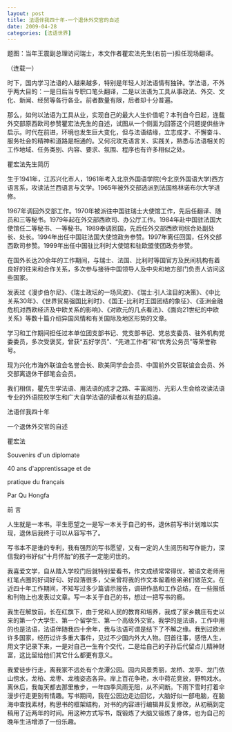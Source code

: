 ```yaml
---
layout: post
title: 法语伴我四十年-一个退休外交官的自述
date: 2009-04-28
categories: [法语世界]  
---
```


题图：当年王震副总理访问瑞士，本文作者瞿宏法先生(右前一)担任现场翻译。

（连载一）

时下，国内学习法语的人越来越多，特别是年轻人对法语情有独钟。学法语，不外乎两大目的：一是日后当专职口笔头翻译，二是以法语为工具从事政法、外交、文化、新闻、经贸等各行各业。前者数量有限，后者却十分普遍。

那么，如何以法语为工具从业，实现自己的最大人生价值呢？本刊自今日起，连载外交部原西欧司参赞瞿宏法先生的自述，试图从一个侧面为回答这个问题提供些许启示。时代在前进，环境也发生巨大变化，但与法语结缘，立志成才、不懈奋斗、服务社会的精神和道路是相通的。又何况攻克语言关、实践关，熟悉与法语相关的工作地域、任务类别、内容、要求、氛围、程序也有许多相似之处。

瞿宏法先生简历



生于1941年，江苏兴化市人，1961年考入北京外国语学院(今北京外国语大学)西方语言系，攻读法兰西语言与文学。1965年被外交部选派到法国格林诺布尔大学进修。

1967年调回外交部工作。1970年被派往中国驻瑞士大使馆工作，先后任翻译、随员和三等秘书。1979年起在外交部西欧司、办公厅工作。1984年赴中国驻法国大使馆任二等秘书、一等秘书。1989奉调回国，先后任外交部西欧司综合处副处长、处长。1994年出任中国驻法国大使馆政务参赞。1997年离任回国，任外交部西欧司参赞。1999年出任中国驻比利时大使馆和驻欧盟使团政务参赞。

在国外长达20余年的工作期间，与瑞士、法国、比利时等国官方及民间机构有着良好的往来和合作关系，多次参与接待中国领导人及中央和地方部门负责人访问这些国家。

发表过《漫步伯尔尼》、《瑞士政坛的一场风波》、《瑞士:引人注目的决策》、《中比关系30年》、《世界贸易强国比利时》、《国王-比利时王国团结的象征》、《亚洲金融危机对西欧经济及中欧关系的影响》、《对欧元的几点看法》、《面向21世纪的中欧关系》等数十篇介绍异国风情和有关国际及地区形势的文章。

学习和工作期间担任过本单位团支部书记、党支部书记、党总支委员、驻外机构党委委员，多次受褒奖，曾获“五好学员”、“先进工作者”和“优秀公务员”等荣誉称号。

现为兴化市海外联谊会名誉会长、欧美同学会会员、中国前外交官联谊会会员、外交部离退休干部笔会会员。

我们相信，瞿先生学法语、用法语的成才之路、丰富阅历、光彩人生会给攻读法语专业的外语院校学生和广大自学法语的读者以有益的启迪。

法语伴我四十年

一个退休外交官的自述

瞿宏法

Souvenirs d'un diplomate

40 ans d'apprentissage et de

pratique du français

Par Qu Hongfa





前 言



人生就是一本书。平生愿望之一是写一本关于自己的书，退休前写书计划难以实现，退休后我终于可以从容写书了。

写书本不是谁的专利，我有强烈的写书愿望，又有一定的人生阅历和写作能力，深信我的书好似“十月怀胎”的孩子一定能问世的。

我喜爱文学，自从踏入学校门后就特别爱看书，作文成绩常常得优，被语文老师用红笔点圈的好词好句、好段落很多，父亲曾将我的作文本留着给弟弟们做范文。在近四十年工作期间，不知写过多少篇请示报告，调研作品和工作总结，在一些报纸和刊物上也发表过文章。写一本关于自己的书，想过一把写书的瘾。

我生在解放前，长在红旗下，由于党和人民的教育和培养，我成了家乡魏庄有史以来的第一个大学生、第一个留学生、第一个高级外交官。我学的是法语，工作中用的也是法语，法语伴随我四十余年，我与法语可谓是结下了不解之缘。我到过欧洲许多国家，经历过许多重大事件，见过不少国内外大人物。回首往事，感悟人生，用文字记录下来，一是对自己一生有个交代，二是给自己的子孙后代留点儿精神财富，这比留给他们其它什么都更有意义。

我爱徒步行走，离我家不远处有个龙潭公园。园内风景秀丽，龙桥、龙亭、龙门依山傍水，龙柏、龙枣、龙槐姿态各异。岸上百花争艳，水中荷花竞放，野鸭戏水。离休后，我每天都去那里散步，一年四季风雨无阻，从不间断。下雨下雪时打着伞漫步行走更别有情趣。写书期间，我在公园边走边回忆，大脑好似一部电脑，在脑海中查找素材，构思书的框架结构，对书的内容进行编辑并反复修改，从初稿到定稿用了近两年的时间。用这种方式写书，既锻炼了大脑又锻炼了身体，也为自己的晚年生活增添了一份乐趣。
